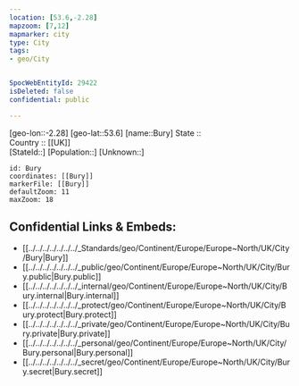 ```yaml
---
location: [53.6,-2.28] 
mapzoom: [7,12] 
mapmarker: city 
type: City
tags:
- geo/City


SpocWebEntityId: 29422
isDeleted: false
confidential: public

---
```

[geo-lon::-2.28] 
[geo-lat::53.6] 
[name::Bury] 
State ::  
Country :: [[UK]]  
[StateId::] 
[Population::] 
[Unknown::] 


```leaflet
id: Bury
coordinates: [[Bury]] 
markerFile: [[Bury]] 
defaultZoom: 11 
maxZoom: 18
```


## Confidential Links & Embeds: 
- [[../../../../../../../_Standards/geo/Continent/Europe/Europe~North/UK/City/Bury|Bury]] 
- [[../../../../../../../_public/geo/Continent/Europe/Europe~North/UK/City/Bury.public|Bury.public]] 
- [[../../../../../../../_internal/geo/Continent/Europe/Europe~North/UK/City/Bury.internal|Bury.internal]] 
- [[../../../../../../../_protect/geo/Continent/Europe/Europe~North/UK/City/Bury.protect|Bury.protect]] 
- [[../../../../../../../_private/geo/Continent/Europe/Europe~North/UK/City/Bury.private|Bury.private]] 
- [[../../../../../../../_personal/geo/Continent/Europe/Europe~North/UK/City/Bury.personal|Bury.personal]] 
- [[../../../../../../../_secret/geo/Continent/Europe/Europe~North/UK/City/Bury.secret|Bury.secret]] 
